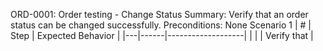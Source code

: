 ORD-0001: Order testing - Change Status
Summary: Verify that an order status can be changed successfully.
Preconditions: None
Scenario 1
 | \# | Step | Expected Behavior | 
 |---|------|-------------------| 
 |   |      | Verify that       | 
